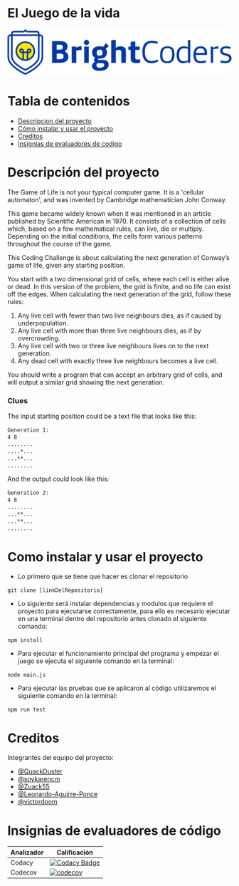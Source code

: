 # El Juego de la vida
![BrightCoders Logo](img/logo.png)

# Tabla de contenidos
 - [Descripcion del proyecto](#Descripción-del-proyecto)
 - [Cómo instalar y usar el proyecto](#Como-instalar-y-usar-el-proyecto)
 - [Creditos](#Créditos)
 - [Insignias de evaluadores de codigo](#Insignias-de-evaluadores-de-código)

# Descripción del proyecto 
The Game of Life is not your typical computer game. It is a 'cellular automaton', and was invented by Cambridge mathematician John Conway.

This game became widely known when it was mentioned in an article published by Scientific American in 1970. It consists of a collection of cells which, based on a few mathematical rules, can live, die or multiply. Depending on the initial conditions, the cells form various patterns throughout the course of the game.

This Coding Challenge is about calculating the next generation of Conway’s game of life, given any starting position.

You start with a two dimensional grid of cells, where each cell is either alive or dead. In this version of the problem, the grid is finite, and no life can exist off the edges. When calculating the next generation of the grid, follow these rules:

1. Any live cell with fewer than two live neighbours dies, as if caused by underpopulation.
2. Any live cell with more than three live neighbours dies, as if by overcrowding.
3. Any live cell with two or three live neighbours lives on to the next generation.
4. Any dead cell with exactly three live neighbours becomes a live cell.

You should write a program that can accept an arbitrary grid of cells, and will output a similar grid showing the next generation.

### Clues
The input starting position could be a text file that looks like this:
```
Generation 1:
4 8
........
....*...
...**...
........
```
And the output could look like this:
```
Generation 2:
4 8
........
...**...
...**...
........
```
# Como instalar y usar el proyecto
- Lo primero que se tiene que hacer es clonar el repositorio
``` 
git clone [linkDelRepositorio] 
```

- Lo siguiente será instalar dependencias y modulos que requiere el proyecto para ejecutarse correctamente, para ello es necesario ejecutar en una terminal dentro del repositorio antes clonado el siguiente comando:
```
npm install
```

- Para ejecutar el funcionamiento principal del programa y empezar el juego se ejecuta el siguiente comando en la terminal:
``` 
node main.js
```

- Para ejecutar las pruebas que se aplicaron al código utilizaremos el siguiente comando en la terminal:
``` 
npm run test
```

# Creditos
Integrantes del equipo del proyecto:
- [@QuackDuster](https://github.com/Quackduster)
- [@soykarencm](https://github.com/soykarencm)
- [@Zuack55](https://github.com/Zuack55)
- [@Leonardo-Aguirre-Ponce](https://github.com/Leonardo-Aguirre-Ponce)
- [@victordoom](https://github.com/victordoom)

# Insignias de evaluadores de código
| Analizador   | Calificación |
| ------------- | ------------- |
| Codacy   | [![Codacy Badge](https://app.codacy.com/project/badge/Grade/c676cb5965ac4632b16bda664ad49024)](https://www.codacy.com/gh/BrightCoders-Institute/BCDIC22-RN-juego-de-vida-js-team3/dashboard?utm_source=github.com&amp;utm_medium=referral&amp;utm_content=BrightCoders-Institute/BCDIC22-RN-juego-de-vida-js-team3&amp;utm_campaign=Badge_Grade)  |
| Codecov | [![codecov](https://codecov.io/gh/BrightCoders-Institute/BCDIC22-RN-juego-de-vida-js-team3/branch/master/graph/badge.svg?token=EN4JMBPM9Z)](https://codecov.io/gh/BrightCoders-Institute/BCDIC22-RN-juego-de-vida-js-team3)  |
